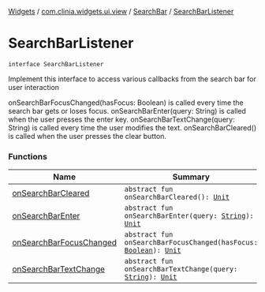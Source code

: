 [Widgets](../../../index.md) / [com.clinia.widgets.ui.view](../../index.md) / [SearchBar](../index.md) / [SearchBarListener](./index.md)

# SearchBarListener

`interface SearchBarListener`

Implement this interface to access various callbacks from the search bar for user interaction

onSearchBarFocusChanged(hasFocus: Boolean) is called every time the search bar gets or loses focus.
onSearchBarEnter(query: String) is called when the user presses the enter key.
onSearchBarTextChange(query: String) is called every time the user modifies the text.
onSearchBarCleared() is called when the user presses the clear button.

### Functions

| Name | Summary |
|---|---|
| [onSearchBarCleared](on-search-bar-cleared.md) | `abstract fun onSearchBarCleared(): `[`Unit`](https://kotlinlang.org/api/latest/jvm/stdlib/kotlin/-unit/index.html) |
| [onSearchBarEnter](on-search-bar-enter.md) | `abstract fun onSearchBarEnter(query: `[`String`](https://kotlinlang.org/api/latest/jvm/stdlib/kotlin/-string/index.html)`): `[`Unit`](https://kotlinlang.org/api/latest/jvm/stdlib/kotlin/-unit/index.html) |
| [onSearchBarFocusChanged](on-search-bar-focus-changed.md) | `abstract fun onSearchBarFocusChanged(hasFocus: `[`Boolean`](https://kotlinlang.org/api/latest/jvm/stdlib/kotlin/-boolean/index.html)`): `[`Unit`](https://kotlinlang.org/api/latest/jvm/stdlib/kotlin/-unit/index.html) |
| [onSearchBarTextChange](on-search-bar-text-change.md) | `abstract fun onSearchBarTextChange(query: `[`String`](https://kotlinlang.org/api/latest/jvm/stdlib/kotlin/-string/index.html)`): `[`Unit`](https://kotlinlang.org/api/latest/jvm/stdlib/kotlin/-unit/index.html) |
